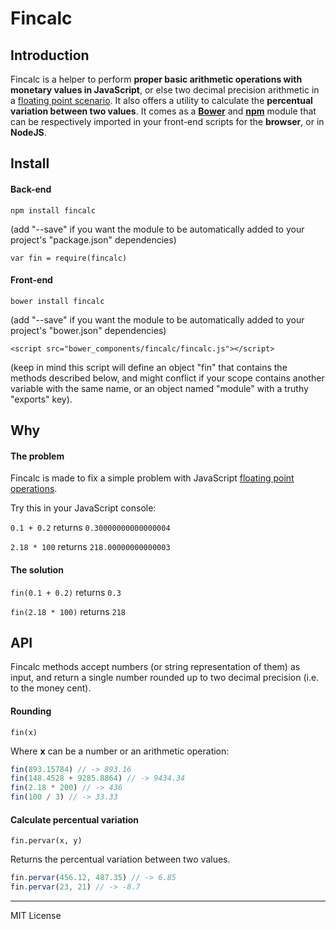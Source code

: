 # Fincalc

## Introduction

Fincalc is a helper to perform **proper basic arithmetic operations with monetary values in JavaScript**, or else two decimal precision arithmetic in a [floating point scenario](http://stackoverflow.com/questions/2876536/precise-financial-calculation-in-javascript-what-are-the-gotchas). It also offers a utility to calculate the **percentual variation between two values**. It comes as a [**Bower**](http://bower.io) and [**npm**](http://npmjs.org) module that can be respectively imported in your front-end scripts for the **browser**, or in **NodeJS**.

## Install

#### Back-end
`npm install fincalc`

(add "--save" if you want the module to be automatically added to your project's "package.json" dependencies)

`var fin = require(fincalc)`

#### Front-end
`bower install fincalc`

(add "--save" if you want the module to be automatically added to your project's "bower.json" dependencies)

`<script src="bower_components/fincalc/fincalc.js"></script>`

(keep in mind this script will define an object "fin" that contains the methods described below, and might conflict if your scope contains another variable with the same name, or an object named "module" with a truthy "exports" key).

## Why
#### The problem
Fincalc is made to fix a simple problem with JavaScript [floating point operations](http://stackoverflow.com/questions/2876536/precise-financial-calculation-in-javascript-what-are-the-gotchas).

Try this in your JavaScript console:

`0.1 + 0.2` returns `0.30000000000000004`

`2.18 * 100` returns `218.00000000000003`

#### The solution
`fin(0.1 + 0.2)` returns `0.3`

`fin(2.18 * 100)` returns `218`

## API
Fincalc methods accept numbers (or string representation of them) as input, and return a single number rounded up to two decimal precision (i.e. to the money cent).

#### Rounding
`fin(x)`

Where **x** can be a number or an arithmetic operation:

```javascript
fin(893.15784) // -> 893.16
fin(148.4528 + 9285.8864) // -> 9434.34
fin(2.18 * 200) // -> 436
fin(100 / 3) // -> 33.33
```

#### Calculate percentual variation
`fin.pervar(x, y)`

Returns the percentual variation between two values.

```javascript
fin.pervar(456.12, 487.35) // -> 6.85
fin.pervar(23, 21) // -> -8.7
```


***

MIT License